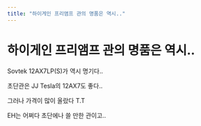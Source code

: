 ```yaml
---
title: "하이게인 프리앰프 관의 명품은 역시.."
---
```

# 하이게인 프리앰프 관의 명품은 역시..


Sovtek 12AX7LP(S)가 역시 명기다..

초단관은 JJ Tesla의 12AX7도 좋다..

그러나 가격이 많이 올랐다 T.T

EH는 어쩌다 초단에나 쓸 만한 관이고..



